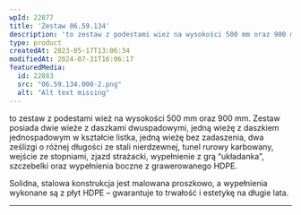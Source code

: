 ```yaml
---
wpId: 22877
title: 'Zestaw 06.59.134'
description: 'to zestaw z podestami wież na wysokości 500 mm oraz 900 mm. Zestaw posiada dwie wieże z daszkami dwuspadowymi, jedną wieżę z daszkiem jednospadowym w kształcie listka, jedną wieżę bez zadaszenia, dwa ześlizgi o różnej długości ze stali nierdzewnej, tunel rurowy karbowany, wejście ze stopniami, zjazd strażacki, wypełnienie z grą "układanka", szczebelki oraz wypełnienia boczne ...'
type: product
createdAt: 2023-05-17T13:06:34
modifiedAt: 2024-07-31T16:06:17
featuredMedia:
  id: 22883
  src: "06.59.134.000-2.png"
  alt: "Alt text missing"
---
```



to zestaw z podestami wież na wysokości 500 mm oraz 900 mm. Zestaw posiada dwie wieże z daszkami dwuspadowymi, jedną wieżę z daszkiem jednospadowym w kształcie listka, jedną wieżę bez zadaszenia, dwa ześlizgi o różnej długości ze stali nierdzewnej, tunel rurowy karbowany, wejście ze stopniami, zjazd strażacki, wypełnienie z grą “układanka”, szczebelki oraz wypełnienia boczne z grawerowanego HDPE.

Solidna, stalowa konstrukcja jest malowana proszkowo, a wypełnienia wykonane są z płyt HDPE – gwarantuje to trwałość i estetykę na długie lata.

* * *